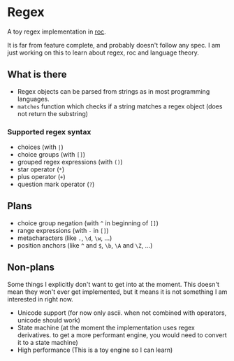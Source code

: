 # Regex

A toy regex implementation in [roc](https://www.roc-lang.org/).

It is far from feature complete, and probably doesn't follow any spec. I am just working on this
to learn about regex, roc and language theory.

## What is there

* Regex objects can be parsed from strings as in most programming languages.
* `matches` function which checks if a string matches a regex object (does not return the substring)

### Supported regex syntax

* choices (with `|`)
* choice groups (with `[]`)
* grouped regex expressions (with `()`)
* star operator (`*`)
* plus operator (`+`)
* question mark operator (`?`)

## Plans

* choice group negation (with `^` in beginning of `[]`)
* range expressions (with `-` in `[]`)
* metacharacters (like `.`, `\d`, `\w`, ...)
* position anchors (like `^` and `$`, `\b`, `\A` and `\Z`, ...)

## Non-plans

Some things I explicitly don't want to get into at the moment. This doesn't mean they won't ever
get implemented, but it means it is not something I am interested in right now.

* Unicode support (for now only ascii. when not combined with operators, unicode should work)
* State machine (at the moment the implementation uses regex derivatives. to get a more performant
  engine, you would need to convert it to a state machine)
* High performance (This is a toy engine so I can learn)

